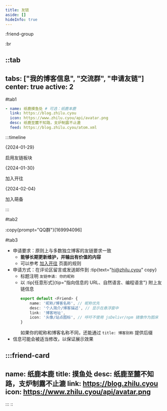 ```yaml
---
title: 友链
aside: []
hideInfo: true
---
```


:friend-group

:br

::tab
---
tabs: ["我的博客信息", "交流群", "申请友链"]
center: true
active: 2
---

#tab1

```yaml
- name: 纸鹿摸鱼处 # 可选：纸鹿本鹿
  link: https://blog.zhilu.cyou
  icon: https://www.zhilu.cyou/api/avatar.png
  desc: 纸鹿至麓不知路，支炉制露不止漉
  feed: https://blog.zhilu.cyou/atom.xml
```

:::timeline

{2024-01-29}

启用友链板块

{2024-01-30}

加入开往

{2024-02-04}

加入萌备

:::

#tab2

:copy{prompt="QQ群"}[169994096]

#tab3

- 申请要求：原则上与多数独立博客的友链要求一致
  - **能够长期更新维护，并输出有价值的内容**
  - 可以参考 [加入开往](https://www.travellings.cn/docs/join) 页面的规则
- 申请方式：在评论区留言或发送邮件到 :tip{text="hi@zhilu.cyou" copy}
  - 标题注明 `友链申请: 你的昵称`
  - 以 :tip[任意形式]{tip="指向信息的 URL、自然语言、编程语言"} 附上友链信息
    ```ts
    export default <Friend> {
        name: '昵称/博客名称', // 昵称优先
        desc: '个人简介/博客描述', // 显示在悬浮窗中
        link: '博客地址',
        icon: '头像/站点图标', // 呼吁不使用 jsDelivr/npm 镜像作为图床
    }
    ```
    如果你的昵称和博客名称不同，还能通过 `title: 博客别称` 提供后缀
- 信息可能会被适当修改，以保证展示效果

:::friend-card
---
name: 纸鹿本鹿
title: 摸鱼处
desc: 纸鹿至麓不知路，支炉制露不止漉
link: https://blog.zhilu.cyou
icon: https://www.zhilu.cyou/api/avatar.png
---
:::
::
